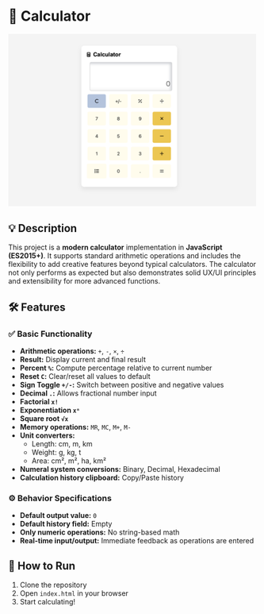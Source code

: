 # 🧮 Calculator

<img src="preview.png" alt="Calculator Preview" width="500"/>

## 💡 Description

This project is a **modern calculator** implementation in **JavaScript (ES2015+)**. It supports standard arithmetic operations and includes the flexibility to add creative features beyond typical calculators. The calculator not only performs as expected but also demonstrates solid UX/UI principles and extensibility for more advanced functions.

## 🛠 Features

### ✅ Basic Functionality
- **Arithmetic operations:** `+`, `-`, `×`, `÷`
- **Result:** Display current and final result
- **Percent `%`:** Compute percentage relative to current number
- **Reset `C`:** Clear/reset all values to default
- **Sign Toggle `+/-`:** Switch between positive and negative values
- **Decimal `.`:** Allows fractional number input
- **Factorial `x!`**
- **Exponentiation `xⁿ`**
- **Square root `√x`**
- **Memory operations:** `MR`, `MC`, `M+`, `M-`
- **Unit converters:**
  - Length: cm, m, km
  - Weight: g, kg, t
  - Area: cm², m², ha, km²
- **Numeral system conversions:** Binary, Decimal, Hexadecimal
- **Calculation history clipboard:** Copy/Paste history

### ⚙️ Behavior Specifications
- **Default output value:** `0`
- **Default history field:** Empty
- **Only numeric operations:** No string-based math
- **Real-time input/output:** Immediate feedback as operations are entered

## 🚀 How to Run

1. Clone the repository
2. Open `index.html` in your browser
3. Start calculating!

